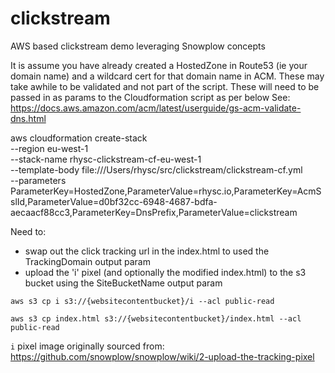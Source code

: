 # clickstream
AWS based clickstream demo leveraging Snowplow concepts

It is assume you have already created a HostedZone in Route53 (ie your domain name) and a wildcard cert for that domain name in ACM. These may take awhile to be validated and not part of the script. These will need to be passed in as params to the Cloudformation script as per below See:
https://docs.aws.amazon.com/acm/latest/userguide/gs-acm-validate-dns.html


aws cloudformation create-stack \
  --region eu-west-1 \
  --stack-name rhysc-clickstream-cf-eu-west-1 \
  --template-body file:///Users/rhysc/src/clickstream/clickstream-cf.yml \
  --parameters ParameterKey=HostedZone,ParameterValue=rhysc.io,ParameterKey=AcmSslId,ParameterValue=d0bf32cc-6948-4687-bdfa-aecaacf88cc3,ParameterKey=DnsPrefix,ParameterValue=clickstream
  

Need to:
- swap out the click tracking url in the index.html to used the TrackingDomain output param
- upload the 'i' pixel (and optionally the modified index.html) to the s3 bucket using the SiteBucketName  output param

`aws s3 cp i s3://{websitecontentbucket}/i --acl public-read` 

`aws s3 cp index.html s3://{websitecontentbucket}/index.html --acl public-read`  

`i` pixel image originally sourced from:
https://github.com/snowplow/snowplow/wiki/2-upload-the-tracking-pixel
